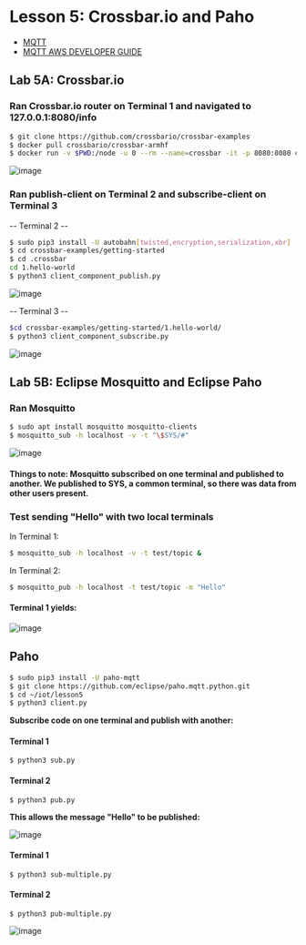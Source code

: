 # Lesson 5: Crossbar.io and Paho

* [MQTT](https://en.wikipedia.org/wiki/MQTT)
* [MQTT AWS DEVELOPER GUIDE](https://docs.aws.amazon.com/iot/latest/developerguide/mqtt.html)

## Lab 5A: Crossbar.io

### Ran Crossbar.io router on Terminal 1 and navigated to 127.0.0.1:8080/info
```sh
$ git clone https://github.com/crossbario/crossbar-examples
$ docker pull crossbario/crossbar-armhf
$ docker run -v $PWD:/node -u 0 --rm --name=crossbar -it -p 8080:8080 crossbario/crossbar-armhf
```

![image](https://user-images.githubusercontent.com/32800667/111930272-ebbdb680-8a8e-11eb-9ce8-63d3f809f9f5.png)

### Ran publish-client on Terminal 2 and subscribe-client on Terminal 3
-- Terminal 2 --
```sh
$ sudo pip3 install -U autobahn[twisted,encryption,serialization,xbr]
$ cd crossbar-examples/getting-started
$ cd .crossbar
cd 1.hello-world
$ python3 client_component_publish.py
```

![image](https://user-images.githubusercontent.com/32800667/111930491-756d8400-8a8f-11eb-8552-74003226c83d.png)

-- Terminal 3 --
```sh
$cd crossbar-examples/getting-started/1.hello-world/
$ python3 client_component_subscribe.py
```

![image](https://user-images.githubusercontent.com/32800667/111930695-e2811980-8a8f-11eb-9a8f-645fa8f7bbc5.png)

## Lab 5B: Eclipse Mosquitto and Eclipse Paho

### Ran Mosquitto
```sh
$ sudo apt install mosquitto mosquitto-clients
$ mosquitto_sub -h localhost -v -t "\$SYS/#"
```

![image](https://user-images.githubusercontent.com/32800667/111930815-283de200-8a90-11eb-8127-0ce8fb14ad01.png)

#### Things to note: Mosquitto subscribed on one terminal and published to another. We published to SYS, a common terminal, so there was data from other users present.

### Test sending "Hello" with two local terminals

In Terminal 1:
```sh
$ mosquitto_sub -h localhost -v -t test/topic &
```

In Terminal 2:
```sh
$ mosquitto_pub -h localhost -t test/topic -m "Hello"
```

#### Terminal 1 yields:

![image](https://user-images.githubusercontent.com/32800667/111931165-08f38480-8a91-11eb-8bbb-8af532ea500f.png)


## Paho
```sh
$ sudo pip3 install -U paho-mqtt
$ git clone https://github.com/eclipse/paho.mqtt.python.git
$ cd ~/iot/lesson5
$ python3 client.py
```

**Subscribe code on one terminal and publish with another:**

#### Terminal 1
```$ python3 sub.py```

#### Terminal 2
```$ python3 pub.py```

**This allows the message "Hello" to be published:**

![image](https://user-images.githubusercontent.com/32800667/111931389-7f908200-8a91-11eb-8046-45df9ce65e6c.png)

#### Terminal 1
```$ python3 sub-multiple.py```

#### Terminal 2
```$ python3 pub-multiple.py```

![image](https://user-images.githubusercontent.com/32800667/111931506-b9618880-8a91-11eb-8f5e-d8efcfcab5c8.png)


